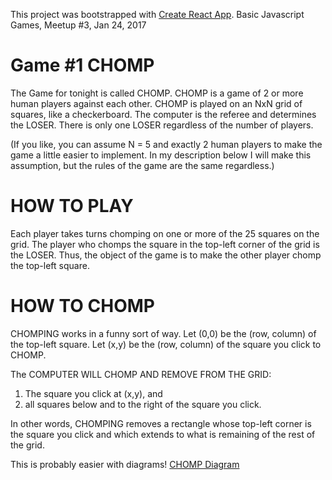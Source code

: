This project was bootstrapped with [Create React App](https://github.com/facebookincubator/create-react-app).
Basic Javascript Games, Meetup #3, Jan 24, 2017

Game #1   CHOMP
======================
The Game for tonight is called CHOMP.
CHOMP is a game of 2 or more human players against each other.
CHOMP is played on an NxN grid of squares, like a checkerboard.
The computer is the referee and determines the LOSER. 
There is only one LOSER regardless of the number of players.

(If you like, you can assume N = 5 and exactly 2 human players to make the game a little easier to implement. In my description below I will make this assumption, but the rules of the game are the same regardless.)

HOW TO PLAY
===========
Each player takes turns chomping on one or more of the 25 squares on the grid.
The player who chomps the square in the top-left corner of the grid is the LOSER. Thus, the object of the game is to make the other player chomp the top-left square.

HOW TO CHOMP
============
CHOMPING works in a funny sort of way.
Let (0,0) be the (row, column) of the top-left square.
Let (x,y) be the (row, column) of the square you click to CHOMP.

The COMPUTER WILL CHOMP AND REMOVE FROM THE GRID:
1) The square you click at (x,y), and 
2) all squares below and to the right of the square you click.

In other words, CHOMPING removes a rectangle whose top-left corner is the square you click and which extends to what is remaining of the rest of the grid.

This is probably easier with diagrams!
[CHOMP Diagram](https://goo.gl/UhoXWV)

